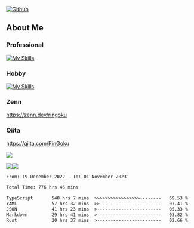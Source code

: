 [![Github](https://img.shields.io/github/followers/skyt-a?label=Follow&style=social)](https://github.com/skyt-a)

## About Me
### Professional
[![My Skills](https://skillicons.dev/icons?i=react,ts,js,nodejs,java,graphql,firebase,githubactions&theme=light)](https://skillicons.dev)
### Hobby
[![My Skills](https://skillicons.dev/icons?i=unity,rust,py&theme=light)](https://skillicons.dev)

### Zenn
https://zenn.dev/ringoku
### Qiita
https://qiita.com/RinGoku


![](https://github-profile-summary-cards.vercel.app/api/cards/profile-details?username=skyt-a&theme=default)

![](https://github-profile-summary-cards.vercel.app/api/cards/repos-per-language?username=skyt-a&theme=default)![](https://github-profile-summary-cards.vercel.app/api/cards/stats?username=RinGoku&theme=default)

<!--START_SECTION:waka-->

```txt
From: 19 December 2022 - To: 01 November 2023

Total Time: 776 hrs 46 mins

TypeScript       540 hrs 7 mins  >>>>>>>>>>>>>>>>>--------   69.53 %
YAML             57 hrs 32 mins  >>-----------------------   07.41 %
JSON             41 hrs 23 mins  >------------------------   05.33 %
Markdown         29 hrs 41 mins  >------------------------   03.82 %
Rust             20 hrs 37 mins  >------------------------   02.66 %
```

<!--END_SECTION:waka-->
